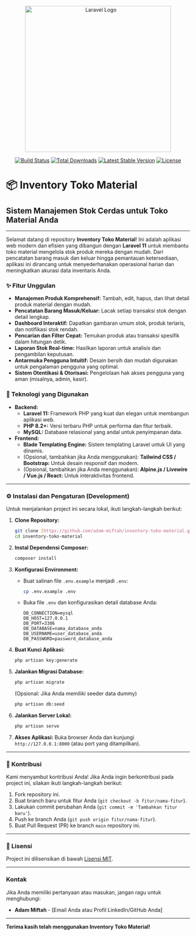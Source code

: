 <p align="center"><a href="https://laravel.com" target="_blank"><img src="https://raw.githubusercontent.com/laravel/art/master/logo-lockup/5%20SVG/2%20CMYK/1%20Full%20Color/laravel-logolockup-cmyk-red.svg" width="400" alt="Laravel Logo"></a></p>

<p align="center">
<a href="https://github.com/laravel/framework/actions"><img src="https://github.com/laravel/framework/workflows/tests/badge.svg" alt="Build Status"></a>
<a href="https://packagist.org/packages/laravel/framework"><img src="https://img.shields.io/packagist/dt/laravel/framework" alt="Total Downloads"></a>
<a href="https://packagist.org/packages/laravel/framework"><img src="https://img.shields.io/packagist/v/laravel/framework" alt="Latest Stable Version"></a>
<a href="https://packagist.org/packages/laravel/framework"><img src="https://img.shields.io/packagist/l/laravel/framework" alt="License"></a>
</p>

# 📦 Inventory Toko Material

## Sistem Manajemen Stok Cerdas untuk Toko Material Anda

---

Selamat datang di repository **Inventory Toko Material**! Ini adalah aplikasi web modern dan efisien yang dibangun dengan **Laravel 11** untuk membantu toko material mengelola stok produk mereka dengan mudah. Dari pencatatan barang masuk dan keluar hingga pemantauan ketersediaan, aplikasi ini dirancang untuk menyederhanakan operasional harian dan meningkatkan akurasi data inventaris Anda.

### ✨ Fitur Unggulan

* **Manajemen Produk Komprehensif:** Tambah, edit, hapus, dan lihat detail produk material dengan mudah.
* **Pencatatan Barang Masuk/Keluar:** Lacak setiap transaksi stok dengan detail lengkap.
* **Dashboard Interaktif:** Dapatkan gambaran umum stok, produk terlaris, dan notifikasi stok rendah.
* **Pencarian dan Filter Cepat:** Temukan produk atau transaksi spesifik dalam hitungan detik.
* **Laporan Stok Real-time:** Hasilkan laporan untuk analisis dan pengambilan keputusan.
* **Antarmuka Pengguna Intuitif:** Desain bersih dan mudah digunakan untuk pengalaman pengguna yang optimal.
* **Sistem Otentikasi & Otorisasi:** Pengelolaan hak akses pengguna yang aman (misalnya, admin, kasir).

### 🚀 Teknologi yang Digunakan

* **Backend:**
    * **Laravel 11:** Framework PHP yang kuat dan elegan untuk membangun aplikasi web.
    * **PHP 8.2+:** Versi terbaru PHP untuk performa dan fitur terbaik.
    * **MySQL:** Database relasional yang andal untuk penyimpanan data.
* **Frontend:**
    * **Blade Templating Engine:** Sistem templating Laravel untuk UI yang dinamis.
    * (Opsional, tambahkan jika Anda menggunakan): **Tailwind CSS / Bootstrap:** Untuk desain responsif dan modern.
    * (Opsional, tambahkan jika Anda menggunakan): **Alpine.js / Livewire / Vue.js / React:** Untuk interaktivitas frontend.

---

### ⚙️ Instalasi dan Pengaturan (Development)

Untuk menjalankan project ini secara lokal, ikuti langkah-langkah berikut:

1.  **Clone Repository:**
    ```bash
    git clone [https://github.com/adam-miftah/inventory-toko-material.git](https://github.com/adam-miftah/inventory-toko-material.git)
    cd inventory-toko-material
    ```

2.  **Instal Dependensi Composer:**
    ```bash
    composer install
    ```

3.  **Konfigurasi Environment:**
    * Buat salinan file `.env.example` menjadi `.env`:
        ```bash
        cp .env.example .env
        ```
    * Buka file `.env` dan konfigurasikan detail database Anda:
        ```env
        DB_CONNECTION=mysql
        DB_HOST=127.0.0.1
        DB_PORT=3306
        DB_DATABASE=nama_database_anda
        DB_USERNAME=user_database_anda
        DB_PASSWORD=password_database_anda
        ```

4.  **Buat Kunci Aplikasi:**
    ```bash
    php artisan key:generate
    ```

5.  **Jalankan Migrasi Database:**
    ```bash
    php artisan migrate
    ```
    (Opsional: Jika Anda memiliki seeder data dummy)
    ```bash
    php artisan db:seed
    ```

6.  **Jalankan Server Lokal:**
    ```bash
    php artisan serve
    ```

7.  **Akses Aplikasi:**
    Buka browser Anda dan kunjungi `http://127.0.0.1:8000` (atau port yang ditampilkan).

---

### 🤝 Kontribusi

Kami menyambut kontribusi Anda! Jika Anda ingin berkontribusi pada project ini, silakan ikuti langkah-langkah berikut:

1.  Fork repository ini.
2.  Buat branch baru untuk fitur Anda (`git checkout -b fitur/nama-fitur`).
3.  Lakukan commit perubahan Anda (`git commit -m 'Tambahkan fitur baru'`).
4.  Push ke branch Anda (`git push origin fitur/nama-fitur`).
5.  Buat Pull Request (PR) ke branch `main` repository ini.

---

### 📄 Lisensi

Project ini dilisensikan di bawah [Lisensi MIT](https://opensource.org/licenses/MIT).

---

### Kontak

Jika Anda memiliki pertanyaan atau masukan, jangan ragu untuk menghubungi:

* **Adam Miftah** - [Email Anda atau Profil LinkedIn/GitHub Anda]

---

**Terima kasih telah menggunakan Inventory Toko Material!**
